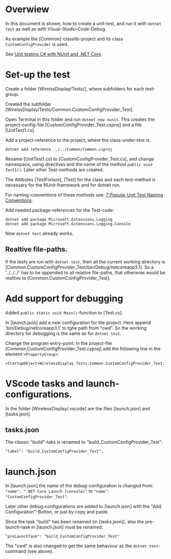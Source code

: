 # Overwiew

In this document is shown, how to create a unit-test, and run it
with `dotnet test` as well as with Visual-Studio-Code-Debug.

As example the [Common]-classlib-project and its class `CustomConfigProvider` 
is used.

See [Unit testing C# with NUnit and .NET Core](https://docs.microsoft.com/en-us/dotnet/core/testing/unit-testing-with-nunit).

# Set-up the test


Create a folder [WirelssDisplay/Tests/], where subfolders for each test-group.

Created the subfolder [WirelssDisplay/Tests/Common.CustomConfigProvider_Test].

Open Terminal in this folder and run `dotnet new nunit`. This
creates the project-config-file [CustomConfigProvider_Test.csproj] and a
file [UnitTest1.cs].

Add a project-reference to the project, where the class-under-test is.

```
dotnet add reference ../../Common/Common.csproj
```

Rename [UnitTest1.cs] to [CustomConfigProvider_Test.cs], and change namespace,
using directives and the name of the method `public void Test1()`. Later other
Test-methods are created.

The Attibutes [TestFixture], [Test] for the class and each test-method
is necessary for the NUnit-framework and for dotnet run.

For naming-conventions of these methods see:
[7 Popular Unit Test Naming Conventions](https://dzone.com/articles/7-popular-unit-test-naming).

Add needed package-references for the Test-code:

```
dotnet add package Microsoft.Extensions.Logging
dotnet add package Microsoft.Extensions.Logging.Console
```

Now `dotnet test` already works. 

## Realtive file-paths.

If the tests are run with `dotnet test`, then all the current working directory
is [Common.CustomConfigProvider_Test/bin/Debug/netcoreapp3.1]. So a '../../../'
has to be appended to all relative file-paths, that otherwise would be realtive 
to [Common.CustomConfigProvider_Test].

# Add support for debugging

Added `public static void Main()`-function to [Test.cs].

In [launch.json] add a new configuration for the project. 
Here append 'bin/Debug/netcoreapp3.1' to tghe path from "cwd". So the
working directory for debugging is the same as for `dotnet test`.

Change the program entry-point: In the project-file 
[Common.CustomConfigProvider_Test.csproj] add the following line in the
element `<PropertyGroup>`:

```
<StartupObject>WirelessDisplay.Tests.Common.CustomConfigProvider_Test.Test</StartupObject>
```

# VScode tasks and launch-configurations.

In the folder [WirelessDisplay/.vscode] are the files [launch.json] and [tasks.json].

## tasks.json

The classic "build"-taks is renamed to "build_CustomConfigProvider_Test":
```
"label": "build_CustomConfigProvider_Test",
```

# launch.json

In [launch.json] the name of the debug-configuration is changed from:
`"name": ".NET Core Launch (console)"` to `"name": "CustomConfigProvider_Test"`.

Later other debug-configurations are added to [launch.json] with the 
"Add Configuraiton"-Button, or just by copy and paste.

Since the task "build" has been renamed (in [tasks.json]), also the 
pre-launch-task in [launch.json] must be renamed:

```
"preLaunchTask": "build_CustomConfigProvider_Test"
```

The "cwd" is also changed  to get the same behaviour as the 
`dotnet test`-command (see above).